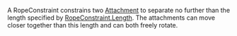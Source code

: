 A RopeConstraint constrains two [Attachment](https://create.roblox.com/docs/reference/engine/classes/Attachment) to separate no further than the
length specified by [RopeConstraint.Length](https://create.roblox.com/docs/reference/engine/classes/RopeConstraint#Length). The attachments can move closer
together than this length and can both freely rotate.